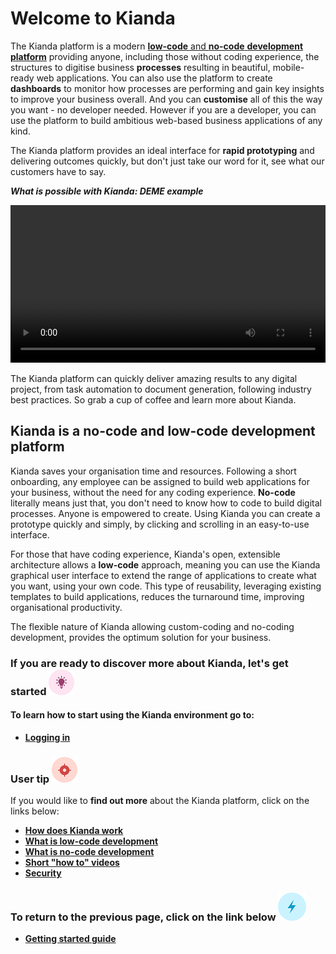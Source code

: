 # Welcome to Kianda

The Kianda platform is a modern [**low-code** and **no-code** **development platform**](#kianda-is-a-no-code-and-low-code-development-platform) providing anyone, including those without coding experience, the structures to digitise business **processes** resulting in beautiful, mobile-ready web applications. You can also use the platform to create **dashboards** to monitor how processes are performing and gain key insights to improve your business overall. And you can **customise** all of this the way you want - no developer needed. However if you are a developer, you can use the platform to build ambitious web-based business applications of any kind. 

The Kianda platform provides an ideal interface for **rapid prototyping** and delivering outcomes quickly, but don't just take our word for it, see what our customers have to say.

***What is possible with Kianda: DEME example***

<video width="100%" style="width:100%" controls>
    <source src="../videos/deme_narration.mp4">
    Your browser does not support the video tag.
    </source>
</video>


The Kianda platform can quickly deliver amazing results to any digital project, from task automation to document generation, following industry best practices. So grab a cup of coffee and learn more about Kianda.

## Kianda is a no-code and low-code development platform

Kianda saves your organisation time and resources. Following a short onboarding, any employee can be assigned to build web applications for your business, without the need for any coding experience. **No-code** literally means just that, you don't need to know how to code to build digital processes. Anyone is empowered to create. Using Kianda you can create a prototype quickly and simply, by clicking and scrolling in an easy-to-use interface. 

For those that have coding experience, Kianda's open, extensible architecture allows a **low-code** approach, meaning you can use the Kianda graphical user interface to extend the range of applications to create what you want, using your own code. This type of reusability, leveraging existing templates to build applications, reduces the turnaround time, improving organisational productivity.

The flexible nature of Kianda allowing custom-coding and no-coding development, provides the optimum solution for your business.




### **If you are ready to discover more about Kianda, let's get started**  ![Idea icon](../images/18.png) 

#### To learn how to start using the Kianda environment go to:

- [**Logging in**](getting-started/logging_in/readme.md)




### User tip ![Target icon](../images/05.png) ###

If you would like to **find out more** about the Kianda platform, click on the links below:

- **[How does Kianda work](/getting-started/welcome/how_kianda_works.md)**
- **[What is low-code development](/getting-started/welcome/low_code.md)**
- **[What is no-code development](/getting-started/welcome/no_code.md)**
- **[Short "how to" videos](/getting-started/welcome/how_to.md)**
- [**Security**](getting-started/welcome/security.md)



### **To return to the previous page, click on the link below** ![Lightning icon](../images/10.png)

- **[Getting started guide](/getting-started/)**

  



